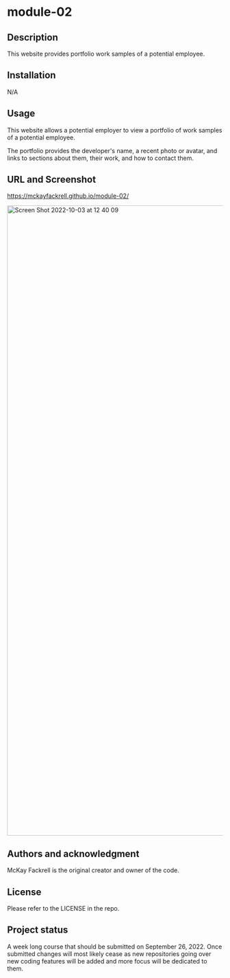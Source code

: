 # module-02
## Description
This website provides portfolio work samples of a potential employee. 

## Installation
N/A

## Usage
 This website allows a potential employer to view a portfolio of work samples of a potential employee. 

 The portfolio provides the developer's name, a recent photo or avatar, and links to sections about them, their work, and how to contact them.

## URL and Screenshot
https://mckayfackrell.github.io/module-02/

<img width="1468" alt="Screen Shot 2022-10-03 at 12 40 09" src="https://user-images.githubusercontent.com/110206514/193653637-655c2ccf-3ee1-474e-b7b0-6b7d772a9bfb.png">


## Authors and acknowledgment
McKay Fackrell is the original creator and owner of the code.

## License
Please refer to the LICENSE in the repo.

## Project status
A week long course that should be submitted on September 26, 2022. Once submitted changes will most likely cease as new repositories going over new coding features will be added and more focus will be dedicated to them.
